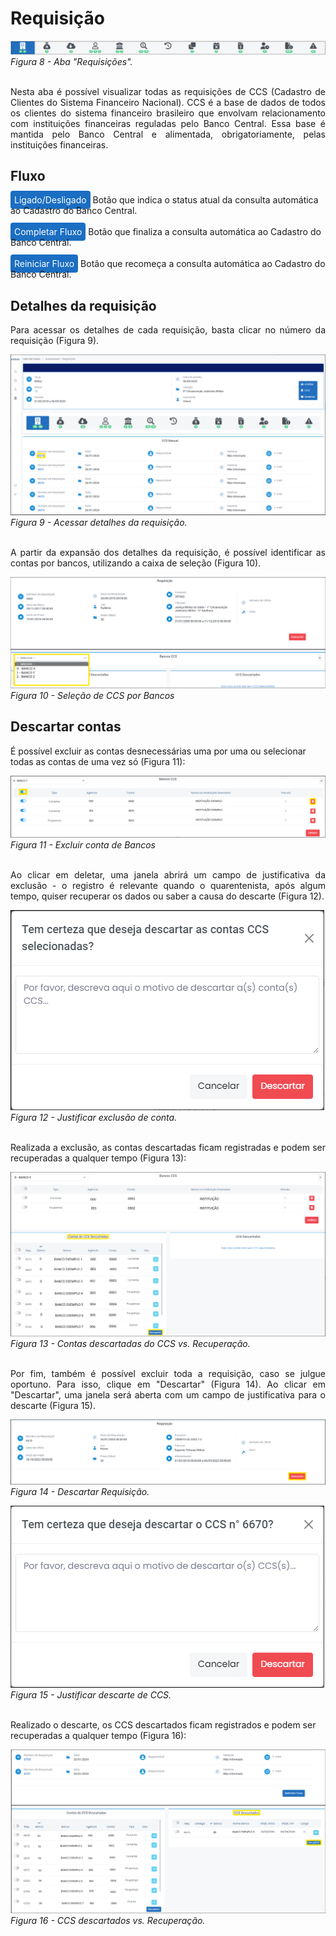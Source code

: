 # Requisição <br>

![](img/Requisições.png)<br>
*Figura 8 - Aba "Requisições".* <br><br>

<p style="text-align: justify;">Nesta aba é possível visualizar todas as requisições de CCS (Cadastro de Clientes do Sistema Financeiro Nacional). CCS é a base de dados de todos os clientes do sistema financeiro brasileiro que envolvam relacionamento com instituições financeiras reguladas pelo Banco Central. Essa base é mantida pelo Banco Central e alimentada, obrigatoriamente, pelas instituições financeiras. </p>

## Fluxo
<span style="background-color: #1b6ec2; border-radius: 4px; padding: 6px; color: #FFFFFF ">Ligado/Desligado</span> Botão que indica o status atual da consulta automática ao Cadastro do Banco Central. <br><br>
<span style="background-color: #1b6ec2; border-radius: 4px; padding: 6px; color: #FFFFFF ">Completar Fluxo</span> Botão que finaliza a consulta automática ao Cadastro do Banco Central. <br><br>
<span style="background-color: #1b6ec2; border-radius: 4px; padding: 6px; color: #FFFFFF ">Reiniciar Fluxo</span> Botão que recomeça a consulta automática ao Cadastro do Banco Central.

## Detalhes da requisição 
<p style="text-align: justify;">Para acessar os detalhes de cada requisição, basta clicar no número da requisição (Figura 9). </p>

![](img/NumRequisição.png)<br>
*Figura 9 - Acessar detalhes da requisição.* <br><br>

<p style="text-align: justify;">A partir da expansão dos detalhes da requisição, é possível identificar as contas por bancos, utilizando a caixa de seleção (Figura 10). </p>

![](img/ContasPorBancos.png)<br>
*Figura 10 - Seleção de CCS por Bancos* <br>

## Descartar contas
É possível excluir as contas desnecessárias uma por uma ou selecionar todas as contas de uma vez só (Figura 11):

![](img/Excluir%20contas%20de%20banco.png)<br>
*Figura 11 - Excluir conta de Bancos* <br><br>

<p style="text-align: justify;">Ao clicar em deletar, uma janela abrirá um campo de justificativa da exclusão - o registro é relevante quando o quarentenista, após algum tempo, quiser recuperar os dados ou saber a causa do descarte (Figura 12). </p>

![](img/JustificarExclusao.png)<br>
*Figura 12 - Justificar exclusão de conta.* <br><br>

<p style="text-align: justify;">Realizada a exclusão, as contas descartadas ficam registradas e podem ser recuperadas a qualquer tempo (Figura 13): </p>

![](img/ContasDoCCSDescartadas.png)<br>
*Figura 13 - Contas descartadas do CCS vs. Recuperação.* <br><br>

<p style="text-align: justify;">Por fim, também é possível excluir toda a requisição, caso se julgue oportuno. Para isso, clique em "Descartar" (Figura 14). Ao clicar em "Descartar", uma janela será aberta com um campo de justificativa para o descarte (Figura 15). </p>
 
![](img/DescartarCCS.png)<br>
*Figura 14 - Descartar Requisição.* 

![](img/JustificarDescarte.png)<br>
*Figura 15 - Justificar descarte de CCS.* <br><br>

Realizado o descarte, os CCS descartados ficam registrados e podem ser recuperadas a qualquer tempo (Figura 16):

![](img/CCSDescartados.png)<br>
*Figura 16 - CCS descartados vs. Recuperação.* <br>
